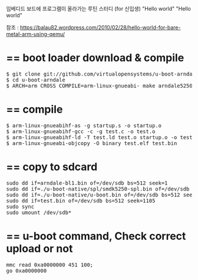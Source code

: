 임베디드 보드에 프로그램이 올라가는 루틴 스터디 (for 신입생) "Hello world"
"Hello world"

참조 : https://balau82.wordpress.com/2010/02/28/hello-world-for-bare-metal-arm-using-qemu/

==
boot loader download & compile
==
<pre>
$ git clone git://github.com/virtualopensystems/u-boot-arndale.git
$ cd u-boot-arndale
$ ARCH=arm CROSS_COMPILE=arm-linux-gnueabi- make arndale5250
</pre>
== 
compile
==
<pre>
$ arm-linux-gnueabihf-as -g startup.s -o startup.o
$ arm-linux-gnueabihf-gcc -c -g test.c -o test.o
$ arm-linux-gnueabihf-ld -T test.ld test.o startup.o -o test.elf
$ arm-linux-gnueabi-objcopy -O binary test.elf test.bin 
</pre>
==
copy to sdcard
==
<pre>
sudo dd if=arndale-bl1.bin of=/dev/sdb bs=512 seek=1
sudo dd if=./u-boot-native/spl/smdk5250-spl.bin of=/dev/sdb bs=512 seek=17
sudo dd if=./u-boot-native/u-boot.bin of=/dev/sdb bs=512 seek=49
sudo dd if=test.bin of=/dev/sdb bs=512 seek=1105
sudo sync
sudo umount /dev/sdb*
</pre>
==
u-boot command, Check correct upload or not
==
<pre>
mmc read 0xa0000000 451 100;
go 0xa0000000
</pre>
